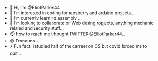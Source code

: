 - 👋 Hi, I’m @ElliotParker44
- 👀 I’m interested in coding for rapsberry and arduino projects...
- 🌱 I’m currently learning assembly ...
- 💞️ I’m looking to collaborate on Web desing ropjects, anything mechanic related and security stuff...
- 📫 How to reach me trhought TWITTER @ElliotParker44...
- 😄 Pronouns: ...
- ⚡ Fun fact: i studied half of the carreer on CS but covid forced me to quit...

<!---
ElliotParker44/ElliotParker44 is a ✨ special ✨ repository because its `README.md` (this file) appears on your GitHub profile.
You can click the Preview link to take a look at your changes.
--->
